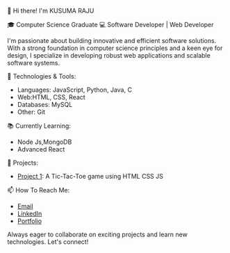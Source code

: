 

👋 Hi there! I'm KUSUMA RAJU

🎓 Computer Science Graduate
💻 Software Developer | Web Developer

I'm passionate about building innovative and efficient software solutions. With a strong foundation in computer science principles and a keen eye for design, I specialize in developing robust web applications and scalable software systems.

🔧 Technologies & Tools:
- Languages: JavaScript, Python, Java, C
- Web:HTML, CSS, React
- Databases: MySQL
- Other: Git

📚 Currently Learning:
- Node Js,MongoDB
- Advanced React 

🌟 Projects:
- [Project 1](https://github.com/Kusuma1806/Tic-Tac-Toe-game.git): A Tic-Tac-Toe game using HTML CSS JS 


📫 How To Reach Me:
- [Email](mailto:kusumaraju1806@gmail.com)
- [LinkedIn]()
- [Portfolio](your-portfolio-url)

Always eager to collaborate on exciting projects and learn new technologies. Let's connect!
<!---
Kusuma1806/Kusuma1806 is a ✨ special ✨ repository because its `README.md` (this file) appears on your GitHub profile.
You can click the Preview link to take a look at your changes.
--->
